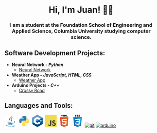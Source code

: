 <h1 align="center">Hi, I'm Juan! 👋🏽</h1>

<h3 align="center">I am a student at the Foundation School of Engineering and Applied Science, Columbia University studying computer science.</h3>

<h2>Software Development Projects:</h2>
<ul>
  
  <li>
    <strong>Neural Network - <i>Python</i></strong>
    <ul>
      <li><a href="https://github.com/juancastillo346/Neural-Network" target="_blank">Neural Network</a></li>
    </ul>
  </li>
  
  <li>
    <strong>Weather App - <i>JavaScript, HTML, CSS</i></strong>
    <ul>
      <li><a href="https://github.com/juancastillo346/Weather-App" target="_blank">Weather App</a></li>
    </ul>
  </li>
  
  <li>
    <strong>Arduino Projects -<i> C++</i></strong>
    <ul>
      <li><a href="https://github.com/juancastillo346/Crossy-Road" target="_blank">Crossy Road</a></li>
    </ul>
  </li>
  
</ul>

<h2>Languages and Tools:</h2>
<p>
  <a href="https://www.java.com" target="_blank" rel="noopener noreferrer"><img src="https://raw.githubusercontent.com/devicons/devicon/master/icons/java/java-original.svg" alt="java" width="40" height="40"/></a>
  <a href="https://www.python.org" target="_blank" rel="noopener noreferrer"><img src="https://raw.githubusercontent.com/devicons/devicon/master/icons/python/python-original.svg" alt="python" width="40" height="40"/></a>
  <a href="https://www.w3schools.com/cpp/" target="_blank" rel="noreferrer"> <img src="https://raw.githubusercontent.com/devicons/devicon/master/icons/cplusplus/cplusplus-original.svg" alt="cplusplus" width="40" height="40"/></a>
  <a href="https://developer.mozilla.org/en-US/docs/Web/JavaScript" target="_blank" rel="noopener noreferrer"><img src="https://raw.githubusercontent.com/devicons/devicon/master/icons/javascript/javascript-original.svg" alt="javascript" width="40" height="40"/></a>
  <a href="https://www.w3.org/html/" target="_blank" rel="noopener noreferrer"><img src="https://raw.githubusercontent.com/devicons/devicon/master/icons/html5/html5-original-wordmark.svg" alt="html5" width="40" height="40"/></a>
  <a href="https://www.w3schools.com/css/" target="_blank" rel="noreferrer"><img src="https://raw.githubusercontent.com/devicons/devicon/master/icons/css3/css3-original-wordmark.svg" alt="css3" width="40" height="40"/></a>
  <a href="https://git-scm.com/" target="_blank" rel="noreferrer"> <img src="https://www.vectorlogo.zone/logos/git-scm/git-scm-icon.svg" alt="git" width="40" height="40"/></a>
  <a href="https://www.arduino.cc/" target="_blank" rel="noreferrer"><img src="https://cdn.worldvectorlogo.com/logos/arduino-1.svg" alt="arduino" width="40" height="40"/></a>
</p>


<!--
<p align="left"> <img src="https://komarev.com/ghpvc/?username=juancastillo346&label=Profile%20views&color=0e75b6&style=flat" alt="juancastillo346" /> </p>
<div style="display: flex; align-items: center; justify-content: space-around; flex-wrap: nowrap;">
  <img src="https://github-readme-stats.vercel.app/api/top-langs/?username=juancastillo346&show_icons=true&locale=en&layout=compact" alt="Top Languages" style="max-width: 30%; height: auto;" />
  <img src="https://github-readme-stats.vercel.app/api?username=juancastillo346&show_icons=true&locale=en" alt="GitHub Stats" style="max-width: 30%; height: auto;" />
  <img src="https://github-readme-streak-stats.herokuapp.com/?user=juancastillo346" alt="GitHub Streak" style="max-width: 30%; height: auto;" />
</div>
-->

